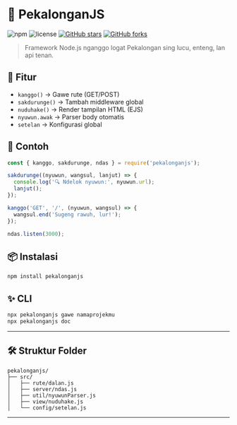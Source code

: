# 🌾 PekalonganJS

![npm](https://img.shields.io/npm/v/pekalonganjs)
![license](https://img.shields.io/npm/l/pekalonganjs)
[![GitHub stars](https://img.shields.io/github/stars/amrunkhakim/pekalonganjs)](https://github.com/amrunkhakim/pekalonganjs/stargazers)
[![GitHub forks](https://img.shields.io/github/forks/amrunkhakim/pekalonganjs)](https://github.com/amrunkhakim/pekalonganjs/network)

> Framework Node.js nganggo logat Pekalongan sing lucu, enteng, lan api tenan.

## 🚀 Fitur
- `kanggo()` → Gawe rute (GET/POST)
- `sakdurunge()` → Tambah middleware global
- `nuduhake()` → Render tampilan HTML (EJS)
- `nyuwun.awak` → Parser body otomatis
- `setelan` → Konfigurasi global

## 🧪 Contoh
```js
const { kanggo, sakdurunge, ndas } = require('pekalonganjs');

sakdurunge((nyuwun, wangsul, lanjut) => {
  console.log('🔍 Ndelok nyuwun:', nyuwun.url);
  lanjut();
});

kanggo('GET', '/', (nyuwun, wangsul) => {
  wangsul.end('Sugeng rawuh, lur!');
});

ndas.listen(3000);
```

## 📦 Instalasi
```bash
npm install pekalonganjs
```

## ✨ CLI
```bash
npx pekalonganjs gawe namaprojekmu
npx pekalonganjs doc
```

---

## 🛠 Struktur Folder
```
pekalonganjs/
├── src/
│   ├── rute/dalan.js
│   ├── server/ndas.js
│   ├── util/nyuwunParser.js
│   ├── view/nuduhake.js
│   └── config/setelan.js
```

---

